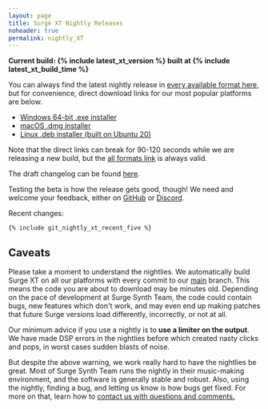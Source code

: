 ```yaml
---
layout: page
title: Surge XT Nightly Releases
noheader: true
permalink: nightly_XT
---
```


<b>Current build: {% include latest_xt_version %} built at {% include latest_xt_build_time %}</b>

You can always find the latest nightly release in <a href="https://github.com/surge-synthesizer/releases-xt/releases/tag/Nightly">every available format here</a>, but for convenience, direct download links for our most popular platforms are below. 

<ul>
<li><a href="{% include latest_xt_win_x64_url %}">Windows 64-bit .exe installer</a></li>
<li><a href="{% include latest_xt_macos_url %}">macOS .dmg installer</a></li>
<li><a href="{% include latest_xt_linux_x64_url %}">Linux .deb installer (built on Ubuntu 20)</a></li>
</ul>

Note that the direct links can break for 90-120 seconds while we are releasing a new build, but the <a href="https://github.com/surge-synthesizer/releases-xt/releases/tag/Nightly">all formats link</a> is always valid.

The draft changelog can be found <a href="nightlychangelog">here</a>.

Testing the beta is how the release gets good, though! We need and welcome your feedback, either on [GitHub](https://github.com/surge-synthesizer/surge/issues) or
[Discord](https://discord.gg/aFQDdMV). 

Recent changes:

```
{% include git_nightly_xt_recent_five %}
```

## Caveats

Please take a moment to understand the nightlies. We automatically build Surge XT on all our
platforms with every commit to our <a href="https://github.com/surge-synthesizer/surge">main</a> branch. This means
the code you are about to download may be minutes old. Depending on the pace of development at Surge Synth Team,
the code could contain bugs, new features which don't work, and may even end up making patches that
future Surge versions load differently, incorrectly, or not at all.


Our minimum advice if you use a nightly is to <b>use a limiter on the output</b>. We have made DSP errors in the nightlies before
which created nasty clicks and pops, in worst cases sudden blasts of noise.


But despite the above warning, we work really hard to have the nightlies be great. Most of Surge Synth Team runs the nightly in their
music-making environment, and the software is generally stable and robust. Also, using the nightly, finding a bug, and letting us
know is how bugs get fixed. For more on that, learn how to <a href="/feedback">contact us with questions and comments.</a>

